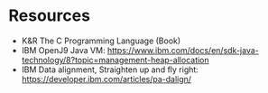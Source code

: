 # Resources
- K&R The C Programming Language (Book)
- IBM OpenJ9 Java VM: https://www.ibm.com/docs/en/sdk-java-technology/8?topic=management-heap-allocation
- IBM Data alignment, Straighten up and fly right: https://developer.ibm.com/articles/pa-dalign/

